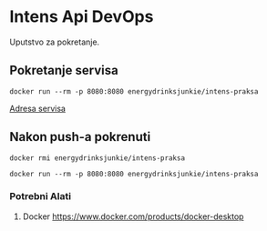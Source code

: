 # Intens Api DevOps
Uputstvo za pokretanje.

## Pokretanje servisa
`docker run --rm -p 8080:8080 energydrinksjunkie/intens-praksa`

[Adresa servisa](http://localhost:8080)

## Nakon push-a pokrenuti
`docker rmi energydrinksjunkie/intens-praksa`

`docker run --rm -p 8080:8080 energydrinksjunkie/intens-praksa`

### Potrebni Alati
1. Docker https://www.docker.com/products/docker-desktop
